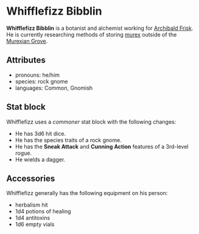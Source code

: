 # Whifflefizz Bibblin

**Whifflefizz Bibblin** is a botanist and alchemist working for [Archibald Frisk](../archibald-frisk). He is currently researching methods of storing [murex](../../../../artifacts/murex) outside of the [Murexian Grove](../../../../mote/esterfell/lenya/murexian-grove).

## Attributes

- pronouns: he/him
- species: rock gnome
- languages: Common, Gnomish

## Stat block

Whifflefizz uses a _commoner_ stat block with the following changes:

- He has 3d6 hit dice.
- He has the species traits of a rock gnome.
- He has the **Sneak Attack** and **Cunning Action** features of a 3rd-level rogue.
- He wields a dagger.

## Accessories

Whifflefizz generally has the following equipment on his person:

- herbalism hit
- 1d4 potions of healing
- 1d4 antitoxins
- 1d6 empty vials
